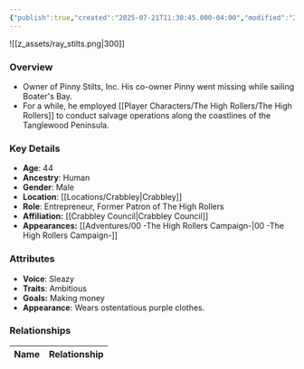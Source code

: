```yaml
---
{"publish":true,"created":"2025-07-21T11:30:45.000-04:00","modified":"2025-10-03T09:44:44.890-04:00","published":"2025-10-03T09:44:44.890-04:00","cssclasses":"","Age":"44","Ancestry":"Human","Gender":"Male","Location":["[[Crabbley]]"],"Role":["Entrepreneur, Former Patron of The High Rollers"],"Affiliation":["[[Crabbley Council]]"],"Appearances":["[[00 -The High Rollers Campaign-]]"]}
---
```



![[z_assets/ray_stilts.png|300]]

### Overview
- Owner of Pinny Stilts, Inc. His co-owner Pinny went missing while sailing Boater's Bay.
- For a while, he employed [[Player Characters/The High Rollers/The High Rollers]] to conduct salvage operations along the coastlines of the Tanglewood Peninsula.

### Key Details
- **Age**: 44
- **Ancestry**: Human
- **Gender**: Male
- **Location**: [[Locations/Crabbley\|Crabbley]]
- **Role**: Entrepreneur, Former Patron of The High Rollers
- **Affiliation:** [[Crabbley Council\|Crabbley Council]]
- **Appearances:** [[Adventures/00 -The High Rollers Campaign-\|00 -The High Rollers Campaign-]]

### Attributes
- **Voice**: Sleazy
- **Traits**: Ambitious
- **Goals:** Making money
- **Appearance**: Wears ostentatious purple clothes.

### Relationships

| Name  | Relationship |
| ----- | ------------ |
